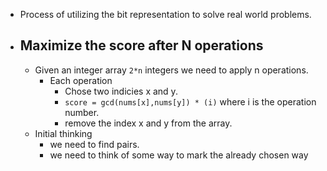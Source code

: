 - Process of utilizing the bit representation to solve real world problems.
- ## Maximize the score after N operations
	- Given an integer array `2*n` integers we need to apply n operations.
		- Each operation
			- Chose two indicies x and y.
			- `score = gcd(nums[x],nums[y]) * (i)` where i is the operation number.
			- remove the index x and y from the array.
	- Initial thinking
		- we need to find pairs.
		- we need to think of some way to mark the already chosen way